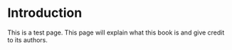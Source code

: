 # Introduction
This is a test page. This page will explain what this book is and give credit to its authors.
